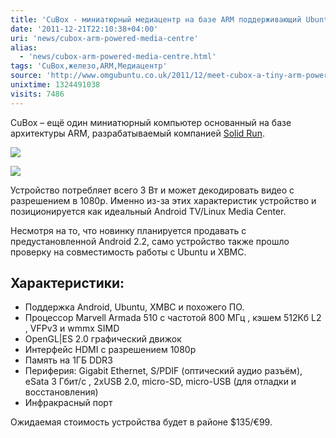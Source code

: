 ```yaml
---
title: 'CuBox - миниатюрный медиацентр на базе ARM поддерживающий Ubuntu'
date: '2011-12-21T22:10:38+04:00'
uri: 'news/cubox-arm-powered-media-centre'
alias: 
  - 'news/cubox-arm-powered-media-centre.html'
tags: 'CuBox,железо,ARM,Медиацентр'
source: 'http://www.omgubuntu.co.uk/2011/12/meet-cubox-a-tiny-arm-powered-media-centre-capable-of-running-ubuntu/'
unixtime: 1324491038
visits: 7486
---
```

CuBox – ещё один миниатюрный компьютер основанный на базе архитектуры ARM, разрабатываемый компанией [Solid Run](http://www.solid-run.com/).

[![](img/2011/12/21/22-00/cubox-6549988229-o.jpg)](img/2011/12/21/22-00/cubox-6549988229-o.jpg)

[![](img/2011/12/21/22-00/cubox-1-6549988345-o.jpg)](img/2011/12/21/22-00/cubox-1-6549988345-o.jpg)

Устройство потребляет всего 3 Вт и может декодировать видео с разрешением в 1080p. Именно из-за этих характеристик устройство и позиционируется как идеальный Android TV/Linux Media Center.

Несмотря на то, что новинку планируется продавать с предустановленной Android 2.2, само устройство также прошло проверку на совместимость работы с Ubuntu и XBMC.

## Характеристики:

*   Поддержка Android, Ubuntu, XMBC и похожего ПО.
*   Процессор Marvell Armada 510 с частотой 800 МГц , кэшем 512Кб L2 , VFPv3 и wmmx SIMD
*   OpenGL|ES 2.0 графический движок
*   Интерфейс HDMI с разрешением 1080p
*   Память на 1ГБ DDR3
*   Периферия: Gigabit Ethernet, S/PDIF (оптический аудио разъём), eSata 3 Гбит/с , 2xUSB 2.0, micro-SD, micro-USB (для отладки и восстановления)
*   Инфракрасный порт

Ожидаемая стоимость устройства будет в районе $135/€99.

